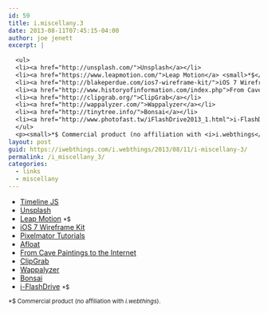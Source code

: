 ```yaml
---
id: 59
title: i.miscellany.3
date: 2013-08-11T07:45:15-04:00
author: joe jenett
excerpt: |
  
  <ul>
  <li><a href="http://unsplash.com/">Unsplash</a></li>
  <li><a href="https://www.leapmotion.com/">Leap Motion</a> <small>*$</small></li>
  <li><a href="http://blakeperdue.com/ios7-wireframe-kit/">iOS 7 Wireframe Kit</a></li>
  <li><a href="http://www.historyofinformation.com/index.php">From Cave Paintings to the Internet</a></li>
  <li><a href="http://clipgrab.org/">ClipGrab</a></li>
  <li><a href="http://wappalyzer.com/">Wappalyzer</a></li>
  <li><a href="http://tinytree.info/">Bonsai</a></li>
  <li><a href="http://www.photofast.tw/iFlashDrive2013_1.html">i-FlashDrive</a> <small>*$</small></li>
  </ul>
  <p><small>*$ Commercial product (no affiliation with <i>i.webthings</i>).</small></p>
layout: post
guid: https://iwebthings.com/i.webthings/2013/08/11/i-miscellany-3/
permalink: /i_miscellany_3/
categories:
  - links
  - miscellany
---
```

  * [Timeline JS](http://timeline.verite.co/)
  * [Unsplash](http://unsplash.com/)
  * [Leap Motion](https://www.leapmotion.com/) <small>*$</small>
  * [iOS 7 Wireframe Kit](http://blakeperdue.com/ios7-wireframe-kit/)
  * [Pixelmator Tutorials](http://www.pixelmator.com/tutorials/third-party/)
  * [Afloat](http://infinite-labs.net/afloat/)
  * [From Cave Paintings to the Internet](http://www.historyofinformation.com/index.php)
  * [ClipGrab](http://clipgrab.org/)
  * [Wappalyzer](http://wappalyzer.com/)
  * [Bonsai](http://tinytree.info/)
  * [i-FlashDrive](http://www.photofast.tw/iFlashDrive2013_1.html) <small>*$</small>

<small>*$ Commercial product (no affiliation with <i>i.webthings</i>).</small>